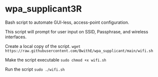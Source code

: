 # wpa_supplicant3R
Bash script to automate GUI-less, access-point configuration.

This script will prompt for user input on SSID, Passphrase, and wireless interfaces.

Create a local copy of the script.
```wget https://raw.githubusercontent.com/BwithE/wpa_supplicant/main/wifi.sh```

Make the script executable
```sudo chmod +x wifi.sh```

Run the script
```sudo ./wifi.sh```
